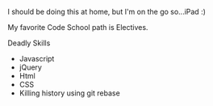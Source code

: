 I should be doing this at home, but I'm on the go so...iPad :)

My favorite Code School path is Electives.

Deadly Skills

* Javascript
* jQuery
* Html
* CSS
* Killing history using git rebase
